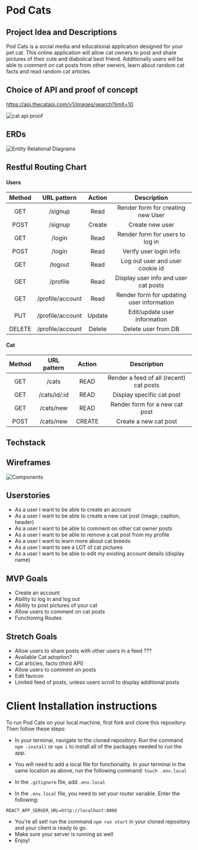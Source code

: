 # Pod Cats

## Project Idea and Descriptions

Pod Cats is a social media and educational application designed for your pet cat. This online application will allow cat owners to post and share pictures of their cute and diabolical best friend. Additionally users will be able to comment on cat posts from other owners, learn about random cat facts and read random cat articles.

## Choice of API and proof of concept

https://api.thecatapi.com/v1/images/search?limit=10

![cat api proof](./public/api.thecatapi.png)

## ERDs
![Entity Relational Diagrams](./public/project-3-erd.png)

## Restful Routing Chart

#### Users

| Method | URL pattern | Action | Description |
|:------:|:-----------:|:------:|:-----------:|
| GET    | /signup | Read | Render form for creating new User |
| POST   | /signup | Create | Create new user |
| GET    | /login | Read | Render form for users to log in |
| POST   | /login | Read | Verify user login info |
| GET    | /logout | Read | Log out user and user cookie id |
| GET    | /profile | Read | Display user info and user cat posts |
| GET    | /profile/account | Read | Render form for updating user information |
| PUT    | /profile/account | Update | Edit/update user information |
| DELETE | /profile/account | Delete | Delete user from DB |

#### Cat
| Method | URL pattern | Action | Description |
|:------:|:------:|:------:|:-----------:|
| GET    | /cats | READ | Render a feed of all (recent) cat posts |
| GET    | /cats/id/:id | READ | Display specific cat post |
| GET    | /cats/new | READ | Render form for a new cat post |
| POST   | /cats/new | CREATE | Create a new cat post |


## Techstack


## Wireframes
![Components](./public/wireframe-components.png)


## Userstories
* As a user I want to be able to create an account
* As a user I want to be able to create a new cat post (image, caption, header)
* As a user I want to be able to comment on other cat owner posts
* As a user I want to be able to remove a cat post from my profile
* As a user I want to learn more about cat breeds
* As a user I want to see a LOT of cat pictures
* As a user I want to be able to edit my existing account details (display name)


## MVP Goals
* Create an account
* Ability to log in and log out
* Ability to post pictures of your cat
* Allow users to comment on cat posts
* Functioning Routes


## Stretch Goals
* Allow users to share posts with other users in a feed ???
* Available Cat adoption?
* Cat articles, facts (third API)
* Allow users to comment on posts
* Edit favicon
* Limited feed of posts, unless users scroll to display additional posts 




# Client Installation instructions

To run Pod Cats on your local machine, first fork and clone this repository. Then follow these steps:

* In your terminal, navigate to the cloned repository. Run the command ```npm -install```  or  ```npm i```
to install all of the packages needed to run the app.

* You will need to add a local file for functionality. In your terminal in the same location as above, run the following command: ```touch .env.local``` 
* In the ```.gitignore``` file, add ```.env.local```

* In the ```.env.local``` file, you need to set your router variable. Enter the following:
 ```
 REACT_APP_SERVER_URL=http://localhost:8000
 ``` 

* You're all set! run the command ```npm run start``` in your cloned repository and your client is ready to go.
* Make sure your server is running as well
* Enjoy!